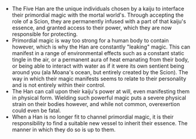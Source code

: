 
- The Five Han are the unique individuals chosen by a kaiju to interface their primordial magic with the mortal world's. Through accepting the role of a Scion, they are permanently infused with a part of that kaiju's essence, and granted access to their power, which they are now responsible for protecting.
- Primordial magic is way too strong for a human body to contain however, which is why the Han are constantly "leaking" magic. This can manifest in a range of environmental effects such as a constant static tingle in the air, or a permanent aura of heat emanating from their body, or being able to interact with water as if it were its own sentient being around you (ala Moana's ocean, but entirely created by the Scion). The way in which their magic manifests seems to relate to their personality and is not entirely within their control.
- The Han can call upon their kaiju's power at will, even manifesting them in physical form. Wielding such powerful magic puts a severe physical strain on their bodies however, and while not common, overexertion could even be fatal.
- When a Han is no longer fit to channel primordial magic, it is their responsibility to find a suitable new vessel to inherit their essence. The manner in which they do so is up to them.